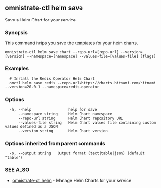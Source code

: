 ## omnistrate-ctl helm save

Save a Helm Chart for your service

### Synopsis

This command helps you save the templates for your helm charts.

```
omnistrate-ctl helm save chart --repo-url=[repo-url] --version=[version] --namespace=[namespace] --values-file=[values-file] [flags]
```

### Examples

```
  # Install the Redis Operator Helm Chart
  omctl helm save redis --repo-url=https://charts.bitnami.com/bitnami --version=20.0.1 --namespace=redis-operator
```

### Options

```
  -h, --help                 help for save
      --namespace string     Helm Chart namespace
      --repo-url string      Helm Chart repository URL
      --values-file string   Helm Chart values file containing custom values defined as a JSON
      --version string       Helm Chart version
```

### Options inherited from parent commands

```
  -o, --output string   Output format (text|table|json) (default "table")
```

### SEE ALSO

* [omnistrate-ctl helm](omnistrate-ctl_helm.md)	 - Manage Helm Charts for your service

